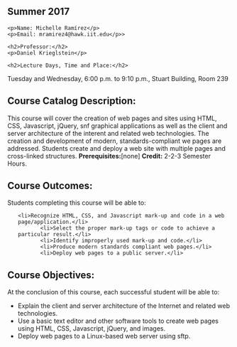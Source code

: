 <!doctype html>
<html lang="en">

<head>
  <meta charset="utf-8">
<title>  ITMD-361 Internet Technologies and Web Design.  </title>
</head>
<body>
	<h2>Summer 2017</h2>

	<p>Name: Michelle Ramírez</p>
	<p>Email: mramirez4@hawk.iit.edu</p>>

	<h2>Professor:</h2>
	<p>Daniel Krieglstein</p>

	<h2>Lecture Days, Time and Place:</h2>
  <p> Tuesday and Wednesday, 6:00 p.m. to 9:10 p.m., Stuart Building, Room 239 </p>

  <h2>Course Catalog Description:</h2>
  <p>This course will cover the creation of web pages and sites using HTML, CSS, Javascript, jQuery, snf graphical applications as well as the client and server architecture of the interent and related web technologies. The creation and development of modern, standards-compliant we pages are addressed. Students create and deploy a web site with multiple pages and cross-linked structures. <strong>Prerequisites:</strong>[none] <strong>Credit:</strong> 2-2-3 Semester Hours.</p>

  <h2>Course Outcomes:</h2>
  <p>Students completing this course will be able to:</p>

  <ul>
  	
  	<li>Recognize HTML, CSS, and Javascript mark-up and code in a web page/application.</li>
           <li>Select the proper mark-up tags or code to achieve a particular result.</li>
           <li>Identify improperly used mark-up and code.</li>
           <li>Produce modern standards compliant web pages.</li>
           <li>Deploy web pages to a public server.</li>
  

  </ul>
  <h2>Course Objectives:</h2>

  <p>At the conclusion of this course, each successful student will be able to:</p>

 <ul>
           <li>Explain the client and server architecture of the Internet and related web technologies.</li>
           <li>Use a basic text editor and other software tools to create web pages using HTML, CSS, Javascript, jQuery, and images.</li>
           <li>Deploy web pages to a Linux-based web server using sftp.</li> 	

 </ul>

 
</body>
</html>
